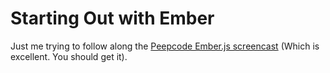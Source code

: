 # Starting Out with Ember

Just me trying to follow along the [Peepcode Ember.js screencast](https://peepcode.com/products/emberjs) (Which is excellent. You should get it).